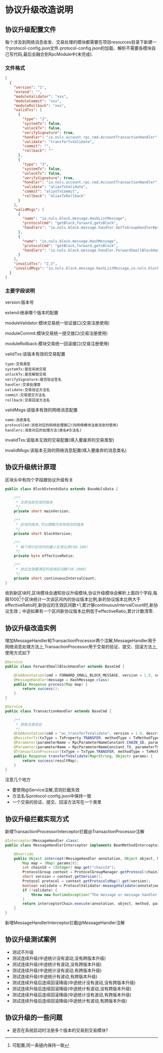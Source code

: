 # 协议升级改造说明

## 协议升级配置文件

每个涉及到网络消息收发、交易处理的模块都需要在项目resources目录下新建一个protocol-config.json文件.protocol-config.json的加载、解析不需要各模块自己写代码,最后会融合到RpcModule中(未完成).

### 文件格式

```json
[
  {
    "version": "1",
    "extend": "",
	"moduleValidator": "xxx",
    "moduleCommit": "xxx",
    "moduleRollback": "xxx",
    "validTxs": [
	  {
        "type": "2",
        "systemTx": false,
        "unlockTx": false,
        "verifySignature": true,
        "handler": "io.nuls.account.rpc.cmd.AccountTransactionHandler",
        "validate": "transferTxValidate",
        "commit": "",
        "rollback": ""
      },
      {
        "type": "3",
        "systemTx": false,
        "unlockTx": false,
        "verifySignature": true,
        "handler": "io.nuls.account.rpc.cmd.AccountTransactionHandler",
        "validate": "aliasTxValidate",
        "commit": "aliasTxCommit",
        "rollback": "aliasTxRollback"
      }
	],
    "validMsgs": [
      {
        "name": "io.nuls.block.message.HashListMessage",
        "protocolCmd": "getBlock,forward,getsBlock",
        "handlers": "io.nuls.block.message.handler.GetTxGroupHandler#process"
      },
      {
        "name": "io.nuls.block.message.HashMessage",
        "protocolCmd": "getBlock,forward,getsBlock",
        "handlers": "io.nuls.block.message.handler.ForwardSmallBlockHandler#process,io.nuls.block.message.handler.GetBlockHandler#process,io.nuls.block.message.handler.GetSmallBlockHandler#process"
      }
    ],
    "invalidTxs": "2,3",
    "invalidMsgs": "io.nuls.block.message.HashListMessage,io.nuls.block.message.HashListMessage"
  }
]
```

### 主要字段说明

version:版本号

extend:继承哪个版本的配置

moduleValidator:模块交易统一验证接口(交易注册使用)

moduleCommit:模块交易统一提交接口(交易注册使用)

moduleRollback:模块交易统一回滚接口(交易注册使用)

validTxs:该版本有效的交易配置

    type:交易类型
    systemTx:是否系统交易
    unlockTx:是否解锁交易
    verifySignature:是否验证签名
    handler:交易处理类
    validate:交易验证方法名
    commit:交易提交方法名
    rollback:交易回滚方法名

validMsgs:该版本有效的网络消息配置

    name:消息类名
    protocolCmd:消息对应的网络处理接口(向网络模块注册消息时使用)
    handlers:消息对应的处理方法(类名#方法名)

invalidTxs:该版本无效的交易配置(填入要废弃的交易类型)

invalidMsgs:该版本无效的网络消息配置(填入要废弃的消息类名)

## 协议升级统计原理

区块头中有四个字段跟协议升级有关
```java
public class BlockExtendsData extends BaseNulsData {

    /**
     * 主网当前生效的版本
     */
    private short mainVersion;

    /**
     * 区块的版本,可以理解为本地钱包的版本
     */
    private short blockVersion;

    /**
     * 每个统计区间内的最小生效比例(60-100)
     */
    private byte effectiveRatio;

    /**
     * 协议生效要满足的连续区间数(50-1000)
     */
    private short continuousIntervalCount;
}
```
收到新区块时,区块模块会通知协议升级模块,协议升级模块会解析上面四个字段,每隔1000[^1]个区块统计一次该区间内的协议版本比例,新的协议版本比例大于effectiveRatio时,新协议的生效区间数+1,累计够continuousIntervalCount时,新协议生效；中途如果有一个区间新协议版本比例低于effectiveRatio,累计计数清零.

## 协议升级改造实例

增加MessageHandler和TransactionProcessor两个注解,MessageHandler用于网络消息处理方法上,TransactionProcessor用于交易的验证、提交、回滚方法上,使用方式如下

```java
@Service
public class ForwardSmallBlockHandler extends BaseCmd {

    @CmdAnnotation(cmd = FORWARD_SMALL_BLOCK_MESSAGE, version = 1.0, scope = Constants.PUBLIC, description = "")
    @MessageHandler(message = HashMessage.class)
    public Response process(Map map) {
        return success();
    }
}
```

```java
@Service
public class TransactionHandler extends BaseCmd {

    /**
     * 转账交易验证
     */
    @CmdAnnotation(cmd = "ac_transferTxValidate", version = 1.0, description = "create transfer transaction validate 1.0")
    @ResisterTx(txType = TxProperty.TRANSFER, methodType = TxMethodType.VALID, methodName = "ac_transferTxValidate")
    @Parameter(parameterName = RpcParameterNameConstant.CHAIN_ID, parameterType = "int")
    @Parameter(parameterName = RpcParameterNameConstant.TX, parameterType = "String")
    @TransactionProcessor(txType = TxType.TRANSFER, methodType = TxMethodType.VALID)
    public Response transferTxValidate(Map<String, Object> params) {
        return success(resultMap);
    }
}
```

注意几个地方

- 要使用@Service注解,否则拦截失效
- 方法名与protocol-config.json中保持一致
- 一个交易的验证、提交、回滚方法写在一个类里

## 协议升级拦截实现方式

新增TransactionProcessorInterceptor拦截@TransactionProcessor注解

```java
@Interceptor(MessageHandler.class)
public class MessageHandlerInterceptor implements BeanMethodInterceptor<MessageHandler> {

    @Override
    public Object intercept(MessageHandler annotation, Object object, Method method, Object[] params, BeanMethodInterceptorChain interceptorChain) throws Throwable {
        Map map = (Map) params[0];
        int chainId = (Integer) map.get("chainId");
        ProtocolGroup context = ProtocolGroupManager.getProtocol(chainId);
        short version = context.getVersion();
        Protocol protocol = context.getProtocolsMap().get(version);
        boolean validate = ProtocolValidator.meaasgeValidate(annotation.message(), object.getClass().getSuperclass(), protocol, method.getName());
        if (!validate) {
            throw new RuntimeException("The message or message handler is not available in the current version!");
        }
        return interceptorChain.execute(annotation, object, method, params);
    }
}
```

新增MessageHandlerInterceptor拦截@MessageHandler注解

## 协议升级测试案例

- 测试不升级
- 测试连续升级(中途统计没有波动,没有跨版本升级)
- 测试连续升级(中途统计有波动,没有跨版本升级)
- 测试连续升级(中途统计没有波动,有跨版本升级)
- 测试连续升级(中途统计有波动,有跨版本升级)
- 测试连续升级后连续回滚降级(中途统计没有波动,没有跨版本升级)
- 测试连续升级后连续回滚降级(中途统计有波动,没有跨版本升级)
- 测试连续升级后连续回滚降级(中途统计没有波动,有跨版本升级)
- 测试连续升级后连续回滚降级(中途统计有波动,有跨版本升级)

## 协议升级的一些问题

- 是否在系统启动时注册多个版本的交易到交易模块?

[^1]:可配置,同一条链内保持一致

